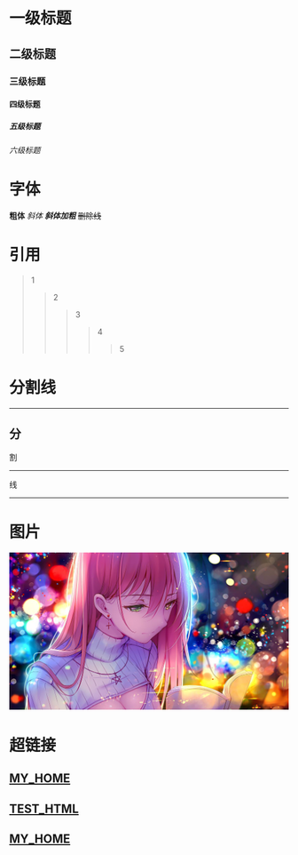 # 一级标题
## 二级标题
### 三级标题
#### 四级标题
##### 五级标题
###### 六级标题

# 字体
**粗体**
*斜体*
***斜体加粗***
~~删除线~~

# 引用
>1
>>2
>>>3
>>>>4
>>>>>5

# 分割线
---
分
----
割
***
线
****

# 图片
![图片](beauty.jpg)

# 超链接
## [MY_HOME](https://github.com/YEGUIWU)
## [TEST_HTML](index.html)
## <a href="www.baidu.com" target="666"> MY_HOME</a>

